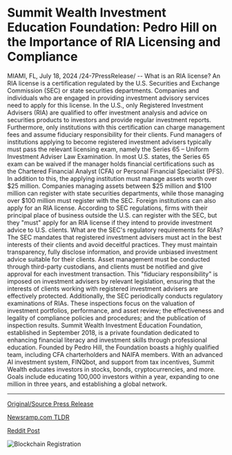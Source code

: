 # Summit Wealth Investment Education Foundation: Pedro Hill on the Importance of RIA Licensing and Compliance

MIAMI, FL, July 18, 2024 /24-7PressRelease/ -- What is an RIA license?  An RIA license is a certification regulated by the U.S. Securities and Exchange Commission (SEC) or state securities departments. Companies and individuals who are engaged in providing investment advisory services need to apply for this license. In the U.S., only Registered Investment Advisers (RIA) are qualified to offer investment analysis and advice on securities products to investors and provide regular investment reports. Furthermore, only institutions with this certification can charge management fees and assume fiduciary responsibility for their clients.  Fund managers of institutions applying to become registered investment advisers typically must pass the relevant licensing exam, namely the Series 65 – Uniform Investment Adviser Law Examination. In most U.S. states, the Series 65 exam can be waived if the manager holds financial certifications such as the Chartered Financial Analyst (CFA) or Personal Financial Specialist (PFS). In addition to this, the applying institution must manage assets worth over $25 million. Companies managing assets between $25 million and $100 million can register with state securities departments, while those managing over $100 million must register with the SEC.  Foreign institutions can also apply for an RIA license. According to SEC regulations, firms with their principal place of business outside the U.S. can register with the SEC, but they "must" apply for an RIA license if they intend to provide investment advice to U.S. clients.  What are the SEC's regulatory requirements for RIAs?  The SEC mandates that registered investment advisers must act in the best interests of their clients and avoid deceitful practices. They must maintain transparency, fully disclose information, and provide unbiased investment advice suitable for their clients. Asset management must be conducted through third-party custodians, and clients must be notified and give approval for each investment transaction. This "fiduciary responsibility" is imposed on investment advisers by relevant legislation, ensuring that the interests of clients working with registered investment advisers are effectively protected.  Additionally, the SEC periodically conducts regulatory examinations of RIAs. These inspections focus on the valuation of investment portfolios, performance, and asset review; the effectiveness and legality of compliance policies and procedures; and the publication of inspection results.  Summit Wealth Investment Education Foundation, established in September 2018, is a private foundation dedicated to enhancing financial literacy and investment skills through professional education. Founded by Pedro Hill, the Foundation boasts a highly qualified team, including CFA charterholders and NAIFA members. With an advanced AI investment system, FINQbot, and support from tax incentives, Summit Wealth educates investors in stocks, bonds, cryptocurrencies, and more. Goals include educating 100,000 investors within a year, expanding to one million in three years, and establishing a global network. 

---

[Original/Source Press Release](https://www.24-7pressrelease.com/press-release/512613/summit-wealth-investment-education-foundation-pedro-hill-on-the-importance-of-ria-licensing-and-compliance)
                    

[Newsramp.com TLDR](None) 



[Reddit Post](https://www.reddit.com/r/newsramp/comments/1e65bl7/understanding_the_ria_license_and_sec_regulatory/) 



![Blockchain Registration](https://cdn.newsramp.app/24-7PressRelease/qrcode/247/18/fondrnUr.webp)